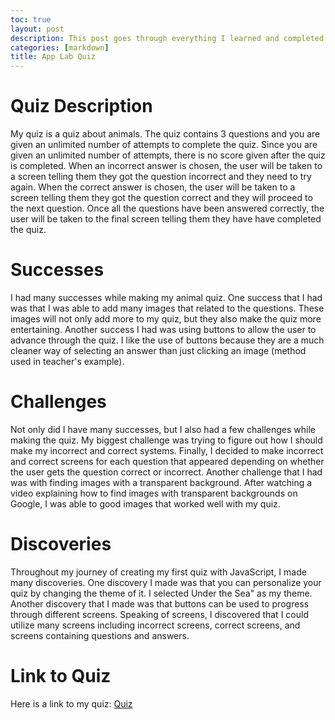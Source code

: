 ```yaml
---
toc: true
layout: post
description: This post goes through everything I learned and completed in my App Lab quiz.
categories: [markdown]
title: App Lab Quiz
---
```


# Quiz Description

My quiz is a quiz about animals. The quiz contains 3 questions and you are given an unlimited number of attempts to complete the quiz. Since you are given an unlimited number of attempts, there is no score given after the quiz is completed. When an incorrect answer is chosen, the user will be taken to a screen telling them they got the question incorrect and they need to try again. When the correct answer is chosen, the user will be taken to a screen telling them they got the question correct and they will proceed to the next question. Once all the questions have been answered correctly, the user will be taken to the final screen telling them they have have completed the quiz.

# Successes

I had many successes while making my animal quiz. One success that I had was that I was able to add many images that related to the questions. These images will not only add more to my quiz, but they also make the quiz more entertaining. Another success I had was using buttons to allow the user to advance through the quiz. I like the use of buttons because they are a much cleaner way of selecting an answer than just clicking an image (method used in teacher's example).

# Challenges

Not only did I have many successes, but I also had a few challenges while making the quiz. My biggest challenge was trying to figure out how I should make my incorrect and correct systems. Finally, I decided to make incorrect and correct screens for each question that appeared depending on whether the user gets the question correct or incorrect. Another challenge that I had was with finding images with a transparent background. After watching a video explaining how to find images with transparent backgrounds on Google, I was able to good images that worked well with my quiz.

# Discoveries

Throughout my journey of creating my first quiz with JavaScript, I made many discoveries. One discovery I made was that you can personalize your quiz by changing the theme of it. I selected Under the Sea" as my theme. Another discovery that I made was that buttons can be used to progress through different screens. Speaking of screens, I discovered that I could utilize many screens including incorrect screens, correct screens, and screens containing questions and answers.

# Link to Quiz

Here is a link to my quiz: [Quiz](https://studio.code.org/projects/applab/EB-i44-YdY1orr73DxyAuvWTo7xMUm_c3aNxrLtDM3k)